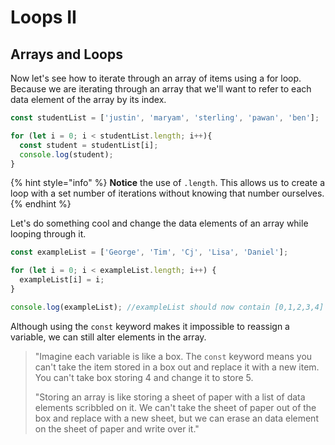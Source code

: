 # Loops II

## Arrays and Loops

Now let's see how to iterate through an array of items using a for loop. Because we are iterating through an array that we'll want to refer to each data element of the array by its index.

```javascript
const studentList = ['justin', 'maryam', 'sterling', 'pawan', 'ben'];

for (let i = 0; i < studentList.length; i++){
  const student = studentList[i];
  console.log(student);
}
```

{% hint style="info" %}
**Notice** the use of `.length`. This allows us to create a loop with a set number of iterations without knowing that number ourselves.
{% endhint %}

Let's do something cool and change the data elements of an array while looping through it.

```javascript
const exampleList = ['George', 'Tim', 'Cj', 'Lisa', 'Daniel'];

for (let i = 0; i < exampleList.length; i++) {
  exampleList[i] = i;
}

console.log(exampleList); //exampleList should now contain [0,1,2,3,4]
```

Although using the `const` keyword makes it impossible to reassign a variable, we can still alter elements in the array.

> "Imagine each variable is like a box. The `const` keyword means you can't take the item stored in a box out and replace it with a new item. You can't take box storing 4 and change it to store 5.
>
> "Storing an array is like storing a sheet of paper with a list of data elements scribbled on it. We can't take the sheet of paper out of the box and replace with a new sheet, but we can erase an data element on the sheet of paper and write over it."

